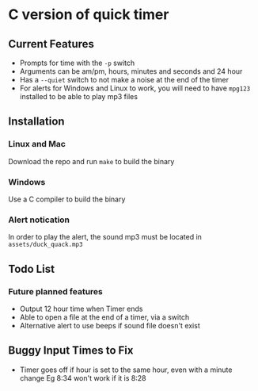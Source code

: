 # C version of quick timer

## Current Features
- Prompts for time with the `-p` switch
- Arguments can be am/pm, hours, minutes and seconds and 24 hour
- Has a `--quiet` switch to not make a noise at the end of the timer
- For alerts for Windows and Linux to work, you will need to have `mpg123`
  installed to be able to play mp3 files

## Installation
### Linux and Mac
Download the repo and run `make` to build the binary

### Windows
Use a C compiler to build the binary

### Alert notication
In order to play the alert, the sound mp3 must be located in
`assets/duck_quack.mp3`

## Todo List
### Future planned features
- Output 12 hour time when Timer ends
- Able to open a file at the end of a timer, via a switch
- Alternative alert to use beeps if sound file doesn't exist

## Buggy Input Times to Fix
- Timer goes off if hour is set to the same hour, even with a minute change Eg
  8:34 won't work if it is 8:28
